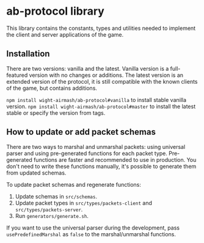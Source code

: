 # ab-protocol library

This library contains the constants, types and utilities needed to implement the client and server applications of the game.

## Installation

There are two versions: vanilla and the latest. Vanilla version is a full-featured version with no changes or additions. The latest version is an extended version of the protocol, it is still compatible with the known clients of the game, but contains additions.

`npm install wight-airmash/ab-protocol#vanilla` to install stable vanilla version.
`npm install wight-airmash/ab-protocol#master` to install the latest stable or specify the version from tags.

## How to update or add packet schemas

There are two ways to marshal and unmarshal packets: using universal parser and using pre-generated functions for each packet type. Pre-generated functions are faster and recommended to use in production. You don't need to write these functions manually, it's possible to generate them from updated schemas.

To update packet schemas and regenerate functions:

1. Update schemas in `src/schemas`.
2. Update packet types in `src/types/packets-client` and `src/types/packets-server`.
3. Run `generators/generate.sh`.

If you want to use the universal parser during the development, pass `usePredefinedMarshal` as `false` to the marshal/unmarshal functions.
